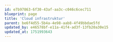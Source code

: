 ```yaml
---
id: e7b97863-6f30-43af-aa3c-c046c6cec711
blueprint: page
title: 'Cloud infrastruktur'
parent: be6f4d55-5b4a-4e98-aab8-4f49bbdae5fd
updated_by: e46578bf-e11a-41f4-ad3f-13fb20a30e15
updated_at: 1751993643
---
```

